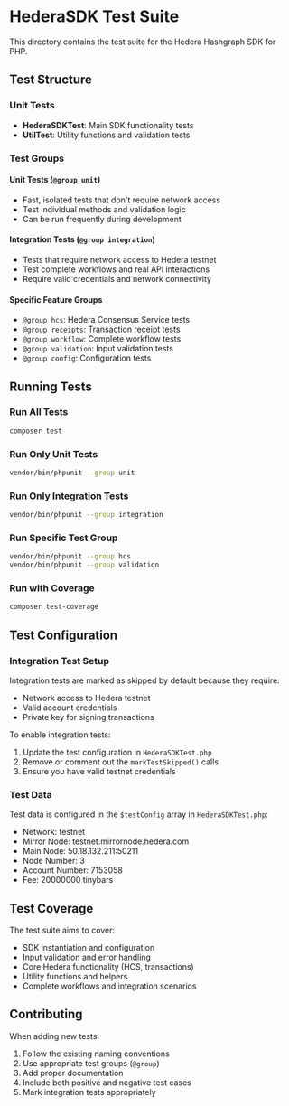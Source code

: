 # HederaSDK Test Suite

This directory contains the test suite for the Hedera Hashgraph SDK for PHP.

## Test Structure

### Unit Tests
- **HederaSDKTest**: Main SDK functionality tests
- **UtilTest**: Utility functions and validation tests

### Test Groups

#### Unit Tests (`@group unit`)
- Fast, isolated tests that don't require network access
- Test individual methods and validation logic
- Can be run frequently during development

#### Integration Tests (`@group integration`)
- Tests that require network access to Hedera testnet
- Test complete workflows and real API interactions
- Require valid credentials and network connectivity

#### Specific Feature Groups
- `@group hcs`: Hedera Consensus Service tests
- `@group receipts`: Transaction receipt tests
- `@group workflow`: Complete workflow tests
- `@group validation`: Input validation tests
- `@group config`: Configuration tests

## Running Tests

### Run All Tests
```bash
composer test
```

### Run Only Unit Tests
```bash
vendor/bin/phpunit --group unit
```

### Run Only Integration Tests
```bash
vendor/bin/phpunit --group integration
```

### Run Specific Test Group
```bash
vendor/bin/phpunit --group hcs
vendor/bin/phpunit --group validation
```

### Run with Coverage
```bash
composer test-coverage
```

## Test Configuration

### Integration Test Setup
Integration tests are marked as skipped by default because they require:
- Network access to Hedera testnet
- Valid account credentials
- Private key for signing transactions

To enable integration tests:
1. Update the test configuration in `HederaSDKTest.php`
2. Remove or comment out the `markTestSkipped()` calls
3. Ensure you have valid testnet credentials

### Test Data
Test data is configured in the `$testConfig` array in `HederaSDKTest.php`:
- Network: testnet
- Mirror Node: testnet.mirrornode.hedera.com
- Main Node: 50.18.132.211:50211
- Node Number: 3
- Account Number: 7153058
- Fee: 20000000 tinybars

## Test Coverage

The test suite aims to cover:
- SDK instantiation and configuration
- Input validation and error handling
- Core Hedera functionality (HCS, transactions)
- Utility functions and helpers
- Complete workflows and integration scenarios

## Contributing

When adding new tests:
1. Follow the existing naming conventions
2. Use appropriate test groups (`@group`)
3. Add proper documentation
4. Include both positive and negative test cases
5. Mark integration tests appropriately
